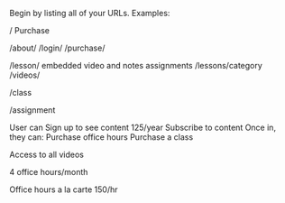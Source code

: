 
Begin by listing all of your URLs. Examples:

/
	Purchase

/about/
/login/
/purchase/

/lesson/
	embedded video and notes
	assignments
/lessons/category
	/videos/

/class



/assignment

User can
	Sign up to see content
		125/year
	Subscribe to content
	Once in, they can:
		Purchase office hours
		Purchase a class


Access to all videos

4 office hours/month

Office hours a la carte
150/hr

